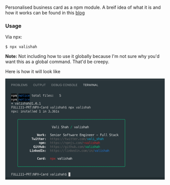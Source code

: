 
Personalised business card as a npm module. A breif idea of what it is and how it works can be found in this [blog](https://hackernoon.com/npx-npm-package-runner-7f6683e4304a)

### Usage
Via npx:
```
$ npx valishah
```

**Note:** Not including how to use it globally because I'm not sure why you'd want this as a global command. That'd be creepy.

Here is how it will look like

![Business Card](./images/business-card.png)

